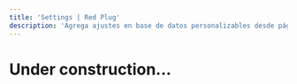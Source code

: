 ```yaml
---
title: 'Settings | Red Plug'
description: 'Agrega ajustes en base de datos personalizables desde páginas de Filament'
---
```


# Under construction...